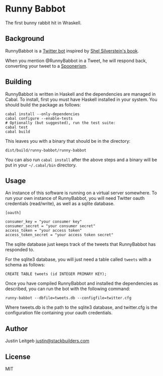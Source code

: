 # Runny Babbot

The first bunny rabbit hit in Wraskell.

## Background

RunnyBabbot is a [Twitter bot](http://twitter.com/RunnyBabbot) inspired by
[Shel Silverstein's book](http://en.wikipedia.org/wiki/Runny_Babbit).

When you mention @RunnyBabbot in a Tweet, he will respond back, converting
your tweet to a [Spoonerism](http://en.wikipedia.org/wiki/Spoonerism).

## Building

RunnyBabbot is written in Haskell and the dependencies are managed in Cabal.
To install, first you must have Haskell installed in your system. You should
build the package as follows:

    cabal install --only-dependencies
    cabal configure --enable-tests
    # Optionally (but suggested), run the test suite:
    cabal test
    cabal build

This leaves you with a binary that should be in the directory:

    dist/build/runny-babbot/runny-babbot

You can also run `cabal install` after the above steps and a binary will
be put in your `~/.cabal/bin` directory.

## Usage

An instance of this software is running on a virtual server somewhere.
To run your own instance of RunnyBabbot, you will need Twitter oauth
credentials (read/write), as well as a sqlite database.

    [oauth]

    consumer_key = "your consumer key"
    consumer_secret = "your consumer secret"
    access_token = "your access token"
    access_token_secret = "your access token secret"

The sqlite database just keeps track of the tweets that RunnyBabbot
has responded to.

For the sqlite3 database, you will just need a table called `tweets`
with a schema as follows:

    CREATE TABLE tweets (id INTEGER PRIMARY KEY);

Once you have compiled RunnyBabbot and installed the dependencies as described,
you can run the bot with the following command:

    runny-babbot --dbfile=tweets.db --configfile=twitter.cfg

Where tweets.db is the path to the sqlite3 database, and twitter.cfg is the
configuration file containing your oauth credentials.

## Author

Justin Leitgeb <justin@stackbuilders.com>

## License

MIT
